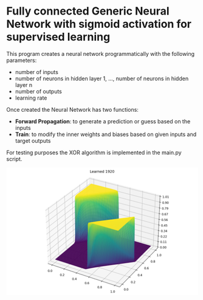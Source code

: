 # Fully connected Generic Neural Network with sigmoid activation for supervised learning

This program creates a neural network programmatically with the following parameters:
- number of inputs
- number of neurons in hidden layer 1, ..., number of neurons in hidden layer n
- number of outputs
- learning rate

Once created the Neural Network has two functions:
- <b>Forward Propagation</b>: to generate a prediction or guess based on the inputs
- <b>Train</b>: to modify the inner weights and biases based on given inputs and target outputs

For testing purposes the XOR algorithm is implemented in the main.py script.

<img src='Learning_XOR_Algorithm.png'>